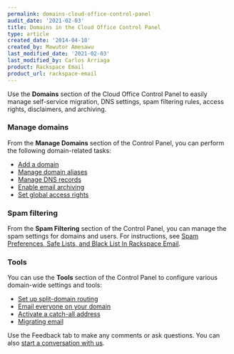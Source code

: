 ```yaml
---
permalink: domains-cloud-office-control-panel
audit_date: '2021-02-03'
title: Domains in the Cloud Office Control Panel
type: article
created_date: '2014-04-10'
created_by: Mawutor Amesawu
last_modified_date: '2021-02-03'
last_modified_by: Carlos Arriaga
product: Rackspace Email
product_url: rackspace-email
---
```


Use the **Domains** section of the Cloud Office Control Panel to easily manage self-service migration, DNS settings,
spam filtering rules, access rights, disclaimers, and archiving.

### Manage domains

From the **Manage Domains** section of the Control Panel, you can perform the following domain-related tasks:

- [Add a domain](/support/how-to/add-domains-with-the-cloud-office-control-panel)
- [Manage domain aliases](/support/how-to/manage-domain-aliases-with-the-cloud-office-control-panel)
- [Manage DNS records](/support/how-to/set-up-dns-records-for-cloud-office-email-and-skype-for-business)
- [Enable email archiving](/support/how-to/enable-email-archiving-cloud-office-control-panel)
- [Set global access rights](/support/how-to/set-global-access-rights-with-the-cloud-office-control-panel)

### Spam filtering

From the **Spam Filtering** section of the Control Panel, you can manage the spam settings for domains and users. For
instructions, see [Spam Preferences, Safe Lists, and Black List In Rackspace Email](/support/how-to/spam-preferences-safe-lists-and-black-list-in-rackspace-email).

### Tools

You can use the **Tools** section of the Control Panel to configure various domain-wide settings and tools:

- [Set up split-domain routing](/support/how-to/split-domain-routing)
- [Email everyone on your domain](/support/how-to/email-everyone-cloud-office-control-panel)
- [Activate a catch-all address](/support/how-to/set-an-email-catch-all-address-in-the-cloud-office-control-panel)
- [Migrating email](/support/how-to/email-migration-services)

Use the Feedback tab to make any comments or ask questions. You can also [start a conversation with us](https://www.rackspace.com/contact). 
